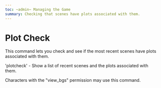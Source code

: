 ```yaml
---
toc: ~admin~ Managing the Game
summary: Checking that scenes have plots associated with them.
---
```

# Plot Check
This command lets you check and see if the most recent scenes have plots associated with them.

'plotcheck' - Show a list of recent scenes and the plots associated with them.

Characters with the "view_bgs" permission may use this command.
